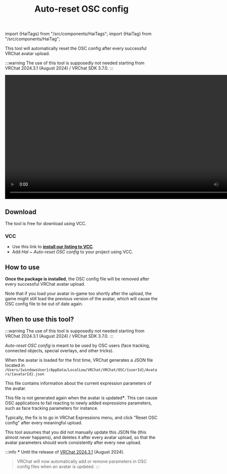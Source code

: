 ﻿---
title: Auto-reset OSC config
---
import {HaiTags} from "/src/components/HaiTags";
import {HaiTag} from "/src/components/HaiTag";

<HaiTags>
<HaiTag requiresVRChat={true} />
</HaiTags>

This tool will automatically reset the OSC config after every successful VRChat avatar upload.

:::warning
The use of this tool is supposedly not needed starting from VRChat 2024.3.1 (August 2024) / VRChat SDK 3.7.0.
:::

<video controls width="816">
    <source src={'https://downscale.srv.hai-vr.dev/assets/docs/auto-remove-osc-f.mp4' ?? require('./img/auto-reset-osc-config/auto-remove-osc-f.mp4').default}/>
</video>

## Download

The tool is free for download using VCC.

### VCC

- Use this link to **[install our listing to VCC](vcc://vpm/addRepo?url=https://hai-vr.github.io/vpm-listing/index.json)**.
- Add *Haï ~ Auto-reset OSC config* to your project using VCC.

## How to use

**Once the package is installed**, the OSC config file will be removed after every successful VRChat avatar upload.

Note that if you load your avatar in-game too shortly after the upload, the game might still load the previous version of the avatar, which will cause the OSC config file to be out of date again.

## When to use this tool?

:::warning
The use of this tool is supposedly not needed starting from VRChat 2024.3.1 (August 2024) / VRChat SDK 3.7.0. 
:::

*Auto-reset OSC config* is meant to be used by OSC users (face tracking, connected objects, special overlays, and other tricks).

When the avatar is loaded for the first time, VRChat generates a JSON file located in `/Users/{windowsUser}/AppData/LocalLow/VRChat/VRChat/OSC/{userId}/Avatars/{avatarId}.json`

This file contains information about the current expression parameters of the avatar.

This file is not generated again when the avatar is updated<span>**\***</span>. This can cause OSC applications to fail reacting to newly added expressions parameters, such as face tracking parameters for instance.

Typically, the fix is to go in VRChat Expressions menu, and click "Reset OSC config" after every meaningful upload.

This tool assumes that you did not manually update this JSON file (this almost never happens), and deletes it after every avatar upload, so that the avatar parameters should work consistently after every new upload.

:::info
**\*** Until the release of [VRChat 2024.3.1](https://docs.vrchat.com/docs/vrchat-202431#updates--fixes) (August 2024).

> VRChat will now automatically add or remove parameters in OSC config files when an avatar is updated.
:::
